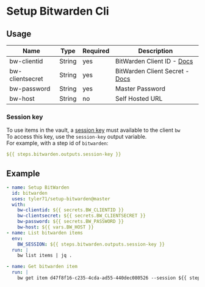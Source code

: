 # Setup Bitwarden Cli


## Usage

| Name | Type | Required | Description |
| --- | --- | --- | --- |
| bw-clientid | String | yes | BitWarden Client ID - [Docs](https://bitwarden.com/help/personal-api-key/#get-your-personal-api-key) |
| bw-clientsecret | String | yes | BitWarden Client Secret - [Docs](https://bitwarden.com/help/personal-api-key/#get-your-personal-api-key) |
| bw-password | String | yes | Master Password |
| bw-host | String | no  | Self Hosted URL |

### Session key
To use items in the vault, a [session key](https://bitwarden.com/help/cli/#using-a-session-key) must available to the client `bw`  
To access this key, use the `session-key` output variable.  
For example, with a step id of `bitwarden`:
```yaml
${{ steps.bitwarden.outputs.session-key }}
```


## Example

```yaml
- name: Setup BitWarden
  id: bitwarden
  uses: tyler71/setup-bitwarden@master
  with:
    bw-clientid: ${{ secrets.BW_CLIENTID }}
    bw-clientsecret: ${{ secrets.BW_CLIENTSECRET }}
    bw-password: ${{ secrets.BW_PASSWORD }}
    bw-host: ${{ vars.BW_HOST }}
- name: List bitwarden items
  env:
    BW_SESSION: ${{ steps.bitwarden.outputs.session-key }}
  run: |
    bw list items | jq .

- name: Get bitwarden item
  run: |
    bw get item d47f8f16-c235-4cda-ad55-440dec080526 --session ${{ steps.bitwarden.outputs.session-key }} | jq -r .login.username
    
```
